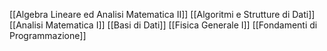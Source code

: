 [[Algebra Lineare ed Analisi Matematica II]]
[[Algoritmi e Strutture di Dati]]
[[Analisi Matematica I]]
[[Basi di Dati]]
[[Fisica Generale I]]
[[Fondamenti di Programmazione]]
